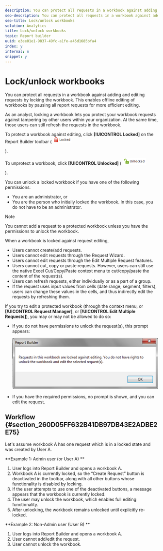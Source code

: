 ```yaml
---
description: You can protect all requests in a workbook against adding and editing requests by locking the workbook. This enables offline editing of workbooks by pausing all report requests for more efficient editing.
seo-description: You can protect all requests in a workbook against adding and editing requests by locking the workbook. This enables offline editing of workbooks by pausing all report requests for more efficient editing.
seo-title: Lock/unlock workbooks
solution: Analytics
title: Lock/unlock workbooks
topic: Report builder
uuid: e3ee01e1-9837-49fc-a1fe-a45d1685bfa4
index: y
internal: n
snippet: y
---
```


# Lock/unlock workbooks

You can protect all requests in a workbook against adding and editing requests by locking the workbook. This enables offline editing of workbooks by pausing all report requests for more efficient editing.

As an analyst, locking a workbook lets you protect your workbook requests against tampering by other users within your organization. At the same time, those users can still refresh the requests in the workbook.

To protect a workbook against editing, click **[!UICONTROL Locked]** on the Report Builder toolbar ( ![](assets/locked_icon.png)

).

To unprotect a workbook, click **[!UICONTROL Unlocked]** ( ![](assets/unlocked_icon.png)

).

You can unlock a locked workbook if you have one of the following permissions:

* You are an administrator, or 
* You are the person who initially locked the workbook. In this case, you do not have to be an administrator.

>[!NOTE]
>
>You cannot add a request to a protected workbook unless you have the permissions to unlock the workbook.

When a workbook is locked against request editing,

* Users cannot create/add requests. 
* Users cannot edit requests through the Request Wizard. 
* Users cannot edit requests through the Edit Multiple Request features. 
* Users cannot cut, copy or paste requests. However, users can still use the native Excel Cut/Copy/Paste context menu to cut/copy/paste the content of the request(s). 
* Users can refresh requests, either individually or as a part of a group. 
* If the request uses input values from cells (date range, segment, filters), users can change these values in the cells, and thus indirectly edit the requests by refreshing them.

If you try to edit a protected workbook (through the context menu, or **[!UICONTROL Request Manager]**, or **[!UICONTROL Edit Multiple Requests]**), you may or may not be allowed to do so:

* If you do not have permissions to unlock the request(s), this prompt appears:

  ![](assets/locked_workbook_error.png)

* If you have the required permissions, no prompt is shown, and you can edit the request.

## Workflow {#section_260D05FF632B41DB97DB43E2ADBE2E75}

Let's assume workbook A has one request which is in a locked state and was created by User A.

**Example 1: Admin user (or User A) **

1. User logs into Report Builder and opens a workbook A. 
1. Workbook A is currently locked, so the “Create Request” button is deactivated in the toolbar, along with all other buttons whose functionality is disabled by locking. 
1. If the user attempts to use one of the deactivated buttons, a message appears that the workbook is currently locked. 
1. The user may unlock the workbook, which enables full editing functionality. 
1. After unlocking, the workbook remains unlocked until explicitly re-locked.

**Example 2: Non-Admin user (User B) **

1. User logs into Report Builder and opens a workbook A. 
1. User cannot add/edit the request. 
1. User cannot unlock the workbook.


